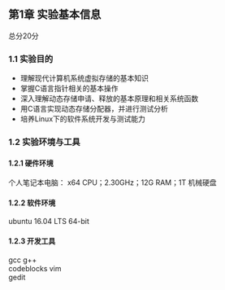 ## 第1章 实验基本信息

总分20分

### 1.1 实验目的

* 理解现代计算机系统虚拟存储的基本知识
* 掌握C语言指针相关的基本操作
* 深入理解动态存储申请、释放的基本原理和相关系统函数
* 用C语言实现动态存储分配器，并进行测试分析
* 培养Linux下的软件系统开发与测试能力

### 1.2 实验环境与工具

#### 1.2.1 硬件环境

个人笔记本电脑： x64 CPU；2.30GHz；12G RAM；1T 机械硬盘

#### 1.2.2 软件环境

ubuntu 16.04 LTS 64-bit

#### 1.2.3 开发工具

gcc g++  
codeblocks vim  
gedit  
